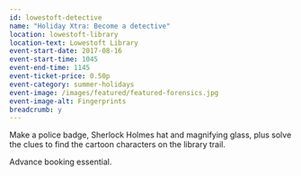 ```yaml
---
id: lowestoft-detective
name: "Holiday Xtra: Become a detective"
location: lowestoft-library
location-text: Lowestoft Library
event-start-date: 2017-08-16
event-start-time: 1045
event-end-time: 1145
event-ticket-price: 0.50p
event-category: summer-holidays
event-image: /images/featured/featured-forensics.jpg
event-image-alt: Fingerprints
breadcrumb: y
---
```


Make a police badge, Sherlock Holmes hat and magnifying glass, plus solve the clues to find the cartoon characters on the library trail.

Advance booking essential.
